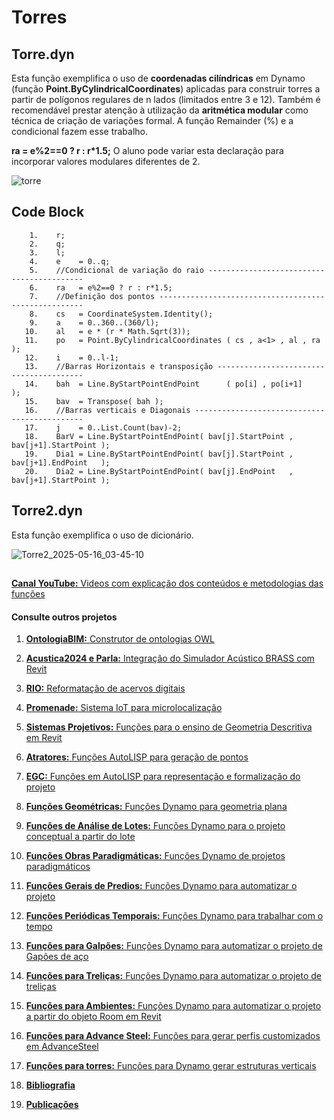 # Torres

## Torre.dyn
Esta função exemplifica o uso de **coordenadas cilíndricas** em Dynamo (função **Point.ByCylindricalCoordinates**) aplicadas para construir torres a partir de polígonos regulares de n lados (limitados entre 3 e 12).
Também é recomendável prestar atenção à utilização da **aritmética modular** como técnica de criação de variações formal. 
A função Remainder (%) e a condicional fazem esse trabalho.  

**ra = e%2==0 ? r : r*1.5;**    O aluno pode variar esta declaração para incorporar valores modulares diferentes de 2. 

![torre](https://github.com/JLMenegotto/AulasBIM/assets/9437020/b451badd-5201-4e8e-b187-5553ffa24cd7)

## Code Block
        1.    r;
        2.    q;
        3.    l;
        4.    e    = 0..q;
        5.    //Condicional de variação do raio ------------------------------------------
        6.    ra   = e%2==0 ? r : r*1.5;
        7.    //Definição dos pontos -----------------------------------------------------
        8.    cs   = CoordinateSystem.Identity();
        9.    a    = 0..360..(360/l);
       10.    al   = e * (r * Math.Sqrt(3));
       11.    po   = Point.ByCylindricalCoordinates ( cs , a<1> , al , ra );
       12.    i    = 0..l-1;
       13.    //Barras Horizontais e transposição ----------------------------------------  
       14.    bah  = Line.ByStartPointEndPoint      ( po[i] , po[i+1]    );
       15.    bav  = Transpose( bah );
       16.    //Barras verticais e Diagonais ---------------------------------------------
       17.    j    = 0..List.Count(bav)-2;
       18.    BarV = Line.ByStartPointEndPoint( bav[j].StartPoint , bav[j+1].StartPoint );
       19.    Dia1 = Line.ByStartPointEndPoint( bav[j].StartPoint , bav[j+1].EndPoint   );
       20.    Dia2 = Line.ByStartPointEndPoint( bav[j].EndPoint   , bav[j+1].StartPoint );
       
## Torre2.dyn
Esta função exemplifica o uso de dicionário. 

![Torre2_2025-05-16_03-45-10](https://github.com/user-attachments/assets/05131189-4a4f-42db-a663-6e84e5558eb3)


## 
[**Canal YouTube:** Videos com explicação dos conteúdos e metodologias das funções](https://www.youtube.com/channel/UCCN58u2BP38F09aswlJrILA)
#### **Consulte outros projetos**
  
   1. [**OntologiaBIM:** Construtor de ontologias OWL](https://github.com/JLMenegotto/OntologiaBIM)
   2. [**Acustica2024 e Parla:** Integração do Simulador Acústico BRASS com Revit](https://github.com/JLMenegotto/Acustica_2024)
   3. [**RIO:** Reformatação de acervos digitais](https://github.com/JLMenegotto/Rio)
   4. [**Promenade:** Sistema IoT para microlocalização](https://github.com/JLMenegotto/Promenade)
   5. [**Sistemas Projetivos:** Funções para o ensino de Geometria Descritiva em Revit](https://github.com/JLMenegotto/SistemasProjetivos)
   6. [**Atratores:** Funções AutoLISP para geração de pontos](https://github.com/JLMenegotto/Atratores)
   7. [**EGC:** Funções em AutoLISP para representação e formalização do projeto](https://github.com/JLMenegotto/EGC)
   8. [**Funções Geométricas:** Funções Dynamo para geometria plana](https://github.com/JLMenegotto/AulasBIM/tree/master/Dynamo/Geometricas)
   9. [**Funções de Análise de Lotes:** Funções Dynamo para o projeto conceptual a partir do lote](https://github.com/JLMenegotto/AulasBIM/tree/master/Dynamo/Lotes)
  10. [**Funções Obras Paradigmáticas:** Funções Dynamo de projetos paradigmáticos]( https://github.com/JLMenegotto/AulasBIM/tree/master/Dynamo/Obras)
  11. [**Funções Gerais de Predios:** Funções Dynamo para automatizar o projeto](https://github.com/JLMenegotto/AulasBIM/tree/master/Dynamo/Predio)
  12. [**Funções Periódicas Temporais:** Funções Dynamo para trabalhar com o tempo](https://github.com/JLMenegotto/AulasBIM/tree/master/Dynamo/Relógio)
  13. [**Funções para Galpões:** Funções Dynamo para automatizar o projeto de Gapões de aço](https://github.com/JLMenegotto/AulasBIM/tree/master/Dynamo/Galpão)
  14. [**Funções para Treliças:** Funções Dynamo para automatizar o projeto de treliças](https://github.com/JLMenegotto/AulasBIM/tree/master/Dynamo/Treliças)
  15. [**Funções para Ambientes:** Funções Dynamo para automatizar o projeto a partir do objeto Room em Revit](https://github.com/JLMenegotto/AulasBIM/tree/master/Dynamo/Rooms)
  16. [**Funções para Advance Steel:** Funções para gerar perfis customizados em AdvanceSteel](https://github.com/JLMenegotto/AulasBIM/tree/master/AdvanceSteel)
  17. [**Funções para torres:** Funções para Dynamo gerar estruturas verticais](https://github.com/JLMenegotto/AulasBIM/tree/master/Dynamo/Torres)
      
  18. [**Bibliografia**](https://jlmenegotto.wixsite.com/jlmenegotto-bim/pesquisa)
  19. [**Publicações**](https://jlmenegotto.wixsite.com/jlmenegotto-bim/jlm-public)

